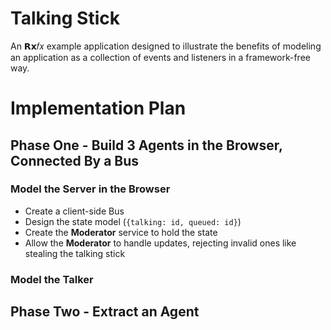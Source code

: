 # Talking Stick

An 𝗥𝘅𝑓𝑥 example application designed to illustrate the benefits of modeling an application as a collection of events and listeners in a framework-free way.

# Implementation Plan

## Phase One - Build 3 Agents in the Browser, Connected By a Bus

### Model the Server in the Browser
- Create a client-side Bus
- Design the state model (`{talking: id, queued: id}`)
- Create the **Moderator** service to hold the state
- Allow the **Moderator** to handle updates, rejecting invalid ones like stealing the talking stick

### Model the Talker

## Phase Two - Extract an Agent